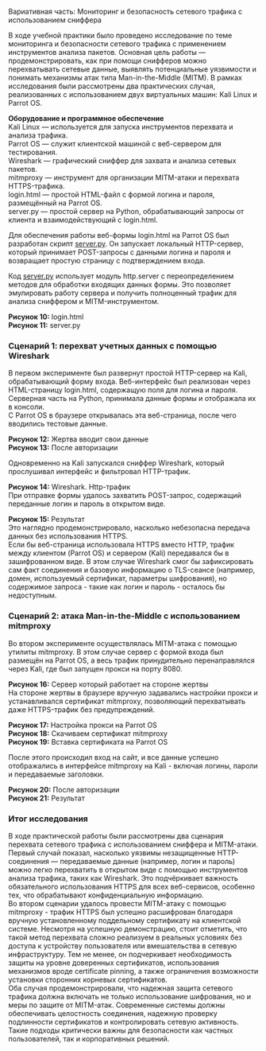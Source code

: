 Вариативная часть: Мониторинг и безопасность сетевого трафика с использованием сниффера

В ходе учебной практики было проведено исследование по теме мониторинга и безопасности сетевого трафика с применением инструментов анализа пакетов. Основная цель работы — продемонстрировать, как при помощи снифферов можно перехватывать сетевые данные, выявлять потенциальные уязвимости и понимать механизмы атак типа Man-in-the-Middle (MITM). В рамках исследования были рассмотрены два практических случая, реализованных с использованием двух виртуальных машин: Kali Linux и Parrot OS.

**Оборудование и программное обеспечение**  
Kali Linux — используется для запуска инструментов перехвата и анализа трафика.  
Parrot OS — служит клиентской машиной с веб-сервером для тестирования.  
Wireshark — графический сниффер для захвата и анализа сетевых пакетов.  
mitmproxy — инструмент для организации MITM-атаки и перехвата HTTPS-трафика.  
login.html — простой HTML-файл с формой логина и пароля, размещённый на Parrot OS.  
server.py — простой сервер на Python, обрабатывающий запросы от клиента и взаимодействующий с login.html.

Для обеспечения работы веб-формы login.html на Parrot OS был разработан скрипт [server.py](/src/server.py). Он запускает локальный HTTP-сервер, который принимает POST-запросы с данными логина и пароля и возвращает простую страницу с подтверждением входа.

Код [server.py](http://server.py) использует модуль http.server с переопределением методов для обработки входящих данных формы. Это позволяет эмулировать работу сервера и получить полноценный трафик для анализа сниффером и MITM-инструментом.

**Рисунок 10:** login.html  
**Рисунок 11:** server.py  

### Сценарий 1: перехват учетных данных с помощью Wireshark

В первом эксперименте был развернут простой HTTP-сервер на Kali, обрабатывающий форму входа. Веб-интерфейс был реализован через HTML-страницу login.html, содержащую поля для логина и пароля. Серверная часть на Python, принимала данные формы и отображала их в консоли.  
С Parrot OS в браузере открывалась эта веб-страница, после чего вводились тестовые данные.

**Рисунок 12:** Жертва вводит свои данные  
**Рисунок 13:** После авторизации  

Одновременно на Kali запускался сниффер Wireshark, который прослушивал интерфейс и фильтровал HTTP-трафик.

**Рисунок 14:** Wireshark. Http-трафик  
При отправке формы удалось захватить POST-запрос, содержащий переданные логин и пароль в открытом виде.

**Рисунок 15:** Результат  
Это наглядно продемонстрировало, насколько небезопасна передача данных без использования HTTPS.  
Если бы веб-страница использовала HTTPS вместо HTTP, трафик между клиентом (Parrot OS) и сервером (Kali) передавался бы в зашифрованном виде. В этом случае Wireshark смог бы зафиксировать сам факт соединения и базовую информацию о TLS-сеансе (например, домен, используемый сертификат, параметры шифрования), но содержимое запроса - такие как логин и пароль - осталось бы недоступным.

### Сценарий 2: атака Man-in-the-Middle с использованием mitmproxy

Во втором эксперименте осуществлялась MITM-атака с помощью утилиты mitmproxy. В этом случае сервер с формой входа был размещён на Parrot OS, а весь трафик принудительно перенаправлялся через Kali, где был запущен прокси на порту 8080.

**Рисунок 16:** Сервер который работает на стороне жертвы  
На стороне жертвы в браузере вручную задавались настройки прокси и устанавливался сертификат mitmproxy, позволяющий перехватывать даже HTTPS-трафик без предупреждений.

**Рисунок 17:** Настройка прокси на Parrot OS  
**Рисунок 18:** Скачиваем сертификат mitmproxy  
**Рисунок 19:** Вставка сертификата на Parrot OS  

После этого происходил вход на сайт, и все данные успешно отображались в интерфейсе mitmproxy на Kali - включая логины, пароли и передаваемые заголовки.

**Рисунок 20:** После авторизации  
**Рисунок 21:** Результат  

### Итог исследования

В ходе практической работы были рассмотрены два сценария перехвата сетевого трафика с использованием сниффера и MITM-атаки. Первый случай показал, насколько уязвимы незащищенные HTTP-соединения — передаваемые данные (например, логин и пароль) можно легко перехватить в открытом виде с помощью инструментов анализа трафика, таких как Wireshark. Это подчёркивает важность обязательного использования HTTPS для всех веб-сервисов, особенно тех, что обрабатывают конфиденциальную информацию.  
Во втором сценарии удалось провести MITM-атаку с помощью mitmproxy - трафик HTTPS был успешно расшифрован благодаря вручную установленному поддельному сертификату на клиентской системе. Несмотря на успешную демонстрацию, стоит отметить, что такой метод перехвата сложно реализуем в реальных условиях без доступа к устройству пользователя или вмешательства в сетевую инфраструктуру. Тем не менее, он подчеркивает необходимость защиты на уровне доверенных сертификатов, использования механизмов вроде certificate pinning, а также ограничения возможности установки сторонних корневых сертификатов.  
Оба случая продемонстрировали, что надежная защита сетевого трафика должна включать не только использование шифрования, но и меры по защите от MITM-атак. Современные системы должны обеспечивать целостность соединения, надежную проверку подлинности сертификатов и контролировать сетевую активность. Такие подходы критически важны для безопасности как частных пользователей, так и корпоративных решений.
